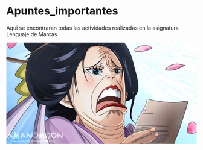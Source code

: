 # Apuntes_importantes

Aqui se encontraran todas las actividades realizadas en la asignatura Lenguaje de Marcas

<img src="./docs/yo_literal.png"/>
